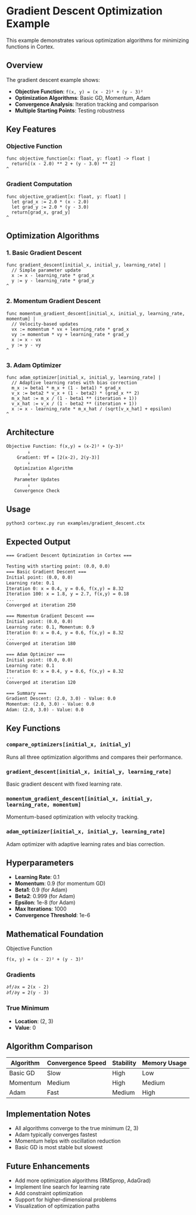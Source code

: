 # Gradient Descent Optimization Example

This example demonstrates various optimization algorithms for minimizing functions in Cortex.

## Overview

The gradient descent example shows:

- **Objective Function**: `f(x, y) = (x - 2)² + (y - 3)²`
- **Optimization Algorithms**: Basic GD, Momentum, Adam
- **Convergence Analysis**: Iteration tracking and comparison
- **Multiple Starting Points**: Testing robustness

## Key Features

### Objective Function

```cortex
func objective_function[x: float, y: float] -> float |
  return[(x - 2.0) ** 2 + (y - 3.0) ** 2]
^
```

### Gradient Computation

```cortex
func objective_gradient[x: float, y: float] |
  let grad_x := 2.0 * (x - 2.0)
  let grad_y := 2.0 * (y - 3.0)
  return[grad_x, grad_y]
^
```

## Optimization Algorithms

### 1. Basic Gradient Descent

```cortex
func gradient_descent[initial_x, initial_y, learning_rate] |
  // Simple parameter update
  x := x - learning_rate * grad_x
  y := y - learning_rate * grad_y
^
```

### 2. Momentum Gradient Descent

```cortex
func momentum_gradient_descent[initial_x, initial_y, learning_rate, momentum] |
  // Velocity-based updates
  vx := momentum * vx + learning_rate * grad_x
  vy := momentum * vy + learning_rate * grad_y
  x := x - vx
  y := y - vy
^
```

### 3. Adam Optimizer

```cortex
func adam_optimizer[initial_x, initial_y, learning_rate] |
  // Adaptive learning rates with bias correction
  m_x := beta1 * m_x + (1 - beta1) * grad_x
  v_x := beta2 * v_x + (1 - beta2) * (grad_x ** 2)
  m_x_hat := m_x / (1 - beta1 ** (iteration + 1))
  v_x_hat := v_x / (1 - beta2 ** (iteration + 1))
  x := x - learning_rate * m_x_hat / (sqrt[v_x_hat] + epsilon)
^
```

## Architecture

``` txt
Objective Function: f(x,y) = (x-2)² + (y-3)²
        ↓
    Gradient: ∇f = [2(x-2), 2(y-3)]
        ↓
   Optimization Algorithm
        ↓
   Parameter Updates
        ↓
   Convergence Check
```

## Usage

```bash
python3 cortexc.py run examples/gradient_descent.ctx
```

## Expected Output

``` txt
=== Gradient Descent Optimization in Cortex ===

Testing with starting point: (0.0, 0.0)
=== Basic Gradient Descent ===
Initial point: (0.0, 0.0)
Learning rate: 0.1
Iteration 0: x = 0.4, y = 0.6, f(x,y) = 8.32
Iteration 100: x = 1.8, y = 2.7, f(x,y) = 0.18
...
Converged at iteration 250

=== Momentum Gradient Descent ===
Initial point: (0.0, 0.0)
Learning rate: 0.1, Momentum: 0.9
Iteration 0: x = 0.4, y = 0.6, f(x,y) = 8.32
...
Converged at iteration 180

=== Adam Optimizer ===
Initial point: (0.0, 0.0)
Learning rate: 0.1
Iteration 0: x = 0.4, y = 0.6, f(x,y) = 8.32
...
Converged at iteration 120

=== Summary ===
Gradient Descent: (2.0, 3.0) - Value: 0.0
Momentum: (2.0, 3.0) - Value: 0.0
Adam: (2.0, 3.0) - Value: 0.0
```

## Key Functions

### `compare_optimizers[initial_x, initial_y]`

Runs all three optimization algorithms and compares their performance.

### `gradient_descent[initial_x, initial_y, learning_rate]`

Basic gradient descent with fixed learning rate.

### `momentum_gradient_descent[initial_x, initial_y, learning_rate, momentum]`

Momentum-based optimization with velocity tracking.

### `adam_optimizer[initial_x, initial_y, learning_rate]`

Adam optimizer with adaptive learning rates and bias correction.

## Hyperparameters

- **Learning Rate**: 0.1
- **Momentum**: 0.9 (for momentum GD)
- **Beta1**: 0.9 (for Adam)
- **Beta2**: 0.999 (for Adam)
- **Epsilon**: 1e-8 (for Adam)
- **Max Iterations**: 1000
- **Convergence Threshold**: 1e-6

## Mathematical Foundation

 Objective Function

``` txt
f(x, y) = (x - 2)² + (y - 3)²
```

### Gradients

``` txt
∂f/∂x = 2(x - 2)
∂f/∂y = 2(y - 3)
```

### True Minimum

- **Location**: (2, 3)
- **Value**: 0

## Algorithm Comparison

| Algorithm | Convergence Speed | Stability | Memory Usage |
|-----------|------------------|-----------|--------------|
| Basic GD | Slow | High | Low |
| Momentum | Medium | High | Medium |
| Adam | Fast | Medium | High |

## Implementation Notes

- All algorithms converge to the true minimum (2, 3)
- Adam typically converges fastest
- Momentum helps with oscillation reduction
- Basic GD is most stable but slowest

## Future Enhancements

- Add more optimization algorithms (RMSprop, AdaGrad)
- Implement line search for learning rate
- Add constraint optimization
- Support for higher-dimensional problems
- Visualization of optimization paths
